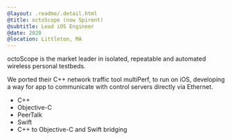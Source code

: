 ```yaml
---
@layout: .readme/.detail.html
@title: octoScope (now Spirent)
@subtitle: Lead iOS Engineer
@date: 2020
@location: Littleton, MA
---
```

octoScope is the market leader in isolated, repeatable and automated wireless
personal testbeds.

We ported their C++ network traffic tool multiPerf, to run on iOS, developing a
way for app to communicate with control servers directly via Ethernet.

- C++
- Objective-C
- PeerTalk
- Swift
- C++ to Objective-C and Swift bridging
